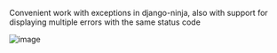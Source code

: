Convenient work with exceptions in django-ninja, also with support for displaying multiple errors with the same status code

![image](https://github.com/user-attachments/assets/fc603b5b-ee65-47d0-94b7-c2641d15c24b)
